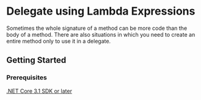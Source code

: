 # Delegate using Lambda Expressions
Sometimes the whole signature of a method can be more code than the body of a method. There are also situations in which you need to create an entire method only to use it in a delegate.

## Getting Started

### Prerequisites

[.NET Core 3.1 SDK or later](https://dotnet.microsoft.com/download/dotnet-core/3.1)

